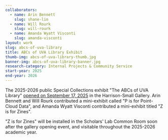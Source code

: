```yaml
---
collaborators: 
  - name: Arin Bennett
    slug: shane-lin
  - name: Will Rourk
    slug: will-rourk
  - name: Amanda Wyatt Visconti
    slug: amanda-visconti
layout: work
slug: abcs-of-uva-library
title: ABCs of UVA Library Exhibit
thumb-img: abcs-of-uva-library-thumb.jpg
banner-img: abcs-of-uva-library-banner.jpg
research-category: Internal Projects & Community Service
start-year: 2025
end-year: 2026
---
```


The 2025-2026 public Special Collections exhibit "The ABCs of UVA Library" [opened on September 17, 2025](https://abc-vqr.eventbrite.com/) in the Harrison-Small Gallery. Arin Bennett and Will Rourk contributed a mini-exhibit called "P is for Point-Cloud Data", and Amanda Wyatt Visconti contributed a mini-exhibit titled "Z is for Zines".

"Z is for Zines" will be installed in the Scholars' Lab Common Room soon after the gallery opening event, and visitable throughout the 2025-2026 academic year.